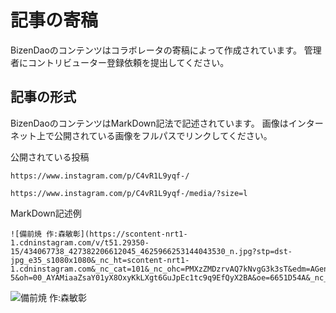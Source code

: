 # 記事の寄稿

BizenDaoのコンテンツはコラボレータの寄稿によって作成されています。
管理者にコントリビューター登録依頼を提出してください。

## 記事の形式

BizenDaoのコンテンツはMarkDown記法で記述されています。
画像はインターネット上で公開されている画像をフルパスでリンクしてください。

公開されている投稿
```
https://www.instagram.com/p/C4vR1L9yqf-/
```
```
https://www.instagram.com/p/C4vR1L9yqf-/media/?size=l
```
MarkDown記述例
```
![備前焼 作:森敏彰](https://scontent-nrt1-1.cdninstagram.com/v/t51.29350-15/434067738_427382206612045_4625966253144043530_n.jpg?stp=dst-jpg_e35_s1080x1080&_nc_ht=scontent-nrt1-1.cdninstagram.com&_nc_cat=101&_nc_ohc=PMXzZMDzrvAQ7kNvgG3k3sT&edm=AGenrX8BAAAA&ccb=7-5&oh=00_AYAMiaaZsaY01yX8OxyKkLXgt6GuJpEc1tc9q9EfQyX2BA&oe=6651D54A&_nc_sid=ed990e)
```
![備前焼 作:森敏彰](https://scontent-nrt1-1.cdninstagram.com/v/t51.29350-15/434067738_427382206612045_4625966253144043530_n.jpg?stp=dst-jpg_e35_s1080x1080&_nc_ht=scontent-nrt1-1.cdninstagram.com&_nc_cat=101&_nc_ohc=PMXzZMDzrvAQ7kNvgG3k3sT&edm=AGenrX8BAAAA&ccb=7-5&oh=00_AYAMiaaZsaY01yX8OxyKkLXgt6GuJpEc1tc9q9EfQyX2BA&oe=6651D54A&_nc_sid=ed990e)
